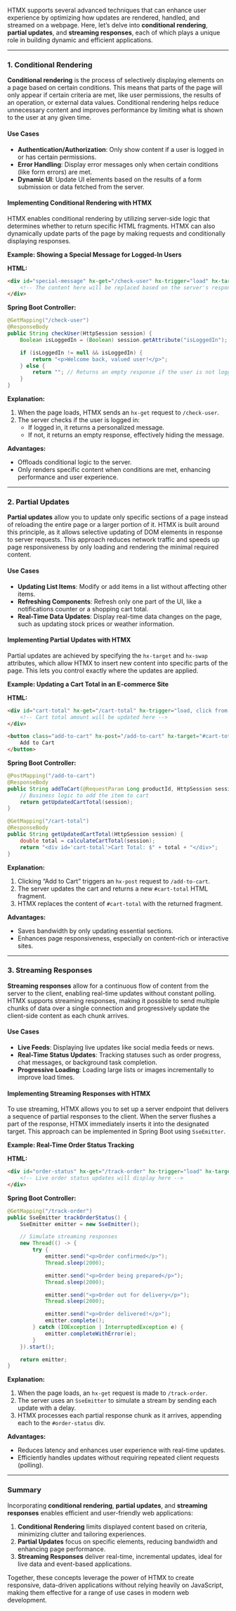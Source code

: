 HTMX supports several advanced techniques that can enhance user experience by optimizing how updates are rendered, handled, and streamed on a webpage. Here, let’s delve into **conditional rendering**, **partial updates**, and **streaming responses**, each of which plays a unique role in building dynamic and efficient applications.

---

### 1. **Conditional Rendering**

**Conditional rendering** is the process of selectively displaying elements on a page based on certain conditions. This means that parts of the page will only appear if certain criteria are met, like user permissions, the results of an operation, or external data values. Conditional rendering helps reduce unnecessary content and improves performance by limiting what is shown to the user at any given time.

#### Use Cases

- **Authentication/Authorization**: Only show content if a user is logged in or has certain permissions.
- **Error Handling**: Display error messages only when certain conditions (like form errors) are met.
- **Dynamic UI**: Update UI elements based on the results of a form submission or data fetched from the server.

#### Implementing Conditional Rendering with HTMX

HTMX enables conditional rendering by utilizing server-side logic that determines whether to return specific HTML fragments. HTMX can also dynamically update parts of the page by making requests and conditionally displaying responses.

**Example: Showing a Special Message for Logged-In Users**

**HTML:**
```html
<div id="special-message" hx-get="/check-user" hx-trigger="load" hx-target="#special-message">
    <!-- The content here will be replaced based on the server's response -->
</div>
```

**Spring Boot Controller:**
```java
@GetMapping("/check-user")
@ResponseBody
public String checkUser(HttpSession session) {
    Boolean isLoggedIn = (Boolean) session.getAttribute("isLoggedIn");

    if (isLoggedIn != null && isLoggedIn) {
        return "<p>Welcome back, valued user!</p>";
    } else {
        return ""; // Returns an empty response if the user is not logged in
    }
}
```

**Explanation:**
1. When the page loads, HTMX sends an `hx-get` request to `/check-user`.
2. The server checks if the user is logged in:
   - If logged in, it returns a personalized message.
   - If not, it returns an empty response, effectively hiding the message.

**Advantages:**
- Offloads conditional logic to the server.
- Only renders specific content when conditions are met, enhancing performance and user experience.

---

### 2. **Partial Updates**

**Partial updates** allow you to update only specific sections of a page instead of reloading the entire page or a larger portion of it. HTMX is built around this principle, as it allows selective updating of DOM elements in response to server requests. This approach reduces network traffic and speeds up page responsiveness by only loading and rendering the minimal required content.

#### Use Cases

- **Updating List Items**: Modify or add items in a list without affecting other items.
- **Refreshing Components**: Refresh only one part of the UI, like a notifications counter or a shopping cart total.
- **Real-Time Data Updates**: Display real-time data changes on the page, such as updating stock prices or weather information.

#### Implementing Partial Updates with HTMX

Partial updates are achieved by specifying the `hx-target` and `hx-swap` attributes, which allow HTMX to insert new content into specific parts of the page. This lets you control exactly where the updates are applied.

**Example: Updating a Cart Total in an E-commerce Site**

**HTML:**
```html
<div id="cart-total" hx-get="/cart-total" hx-trigger="load, click from:.add-to-cart" hx-target="#cart-total" hx-swap="outerHTML">
    <!-- Cart total amount will be updated here -->
</div>

<button class="add-to-cart" hx-post="/add-to-cart" hx-target="#cart-total" hx-swap="outerHTML">
    Add to Cart
</button>
```

**Spring Boot Controller:**
```java
@PostMapping("/add-to-cart")
@ResponseBody
public String addToCart(@RequestParam Long productId, HttpSession session) {
    // Business logic to add the item to cart
    return getUpdatedCartTotal(session);
}

@GetMapping("/cart-total")
@ResponseBody
public String getUpdatedCartTotal(HttpSession session) {
    double total = calculateCartTotal(session);
    return "<div id='cart-total'>Cart Total: $" + total + "</div>";
}
```

**Explanation:**
1. Clicking “Add to Cart” triggers an `hx-post` request to `/add-to-cart`.
2. The server updates the cart and returns a new `#cart-total` HTML fragment.
3. HTMX replaces the content of `#cart-total` with the returned fragment.

**Advantages:**
- Saves bandwidth by only updating essential sections.
- Enhances page responsiveness, especially on content-rich or interactive sites.

---

### 3. **Streaming Responses**

**Streaming responses** allow for a continuous flow of content from the server to the client, enabling real-time updates without constant polling. HTMX supports streaming responses, making it possible to send multiple chunks of data over a single connection and progressively update the client-side content as each chunk arrives.

#### Use Cases

- **Live Feeds**: Displaying live updates like social media feeds or news.
- **Real-Time Status Updates**: Tracking statuses such as order progress, chat messages, or background task completion.
- **Progressive Loading**: Loading large lists or images incrementally to improve load times.

#### Implementing Streaming Responses with HTMX

To use streaming, HTMX allows you to set up a server endpoint that delivers a sequence of partial responses to the client. When the server flushes a part of the response, HTMX immediately inserts it into the designated target. This approach can be implemented in Spring Boot using `SseEmitter`.

**Example: Real-Time Order Status Tracking**

**HTML:**
```html
<div id="order-status" hx-get="/track-order" hx-trigger="load" hx-target="#order-status" hx-swap="afterbegin">
    <!-- Live order status updates will display here -->
</div>
```

**Spring Boot Controller:**
```java
@GetMapping("/track-order")
public SseEmitter trackOrderStatus() {
    SseEmitter emitter = new SseEmitter();

    // Simulate streaming responses
    new Thread(() -> {
        try {
            emitter.send("<p>Order confirmed</p>");
            Thread.sleep(2000);

            emitter.send("<p>Order being prepared</p>");
            Thread.sleep(2000);

            emitter.send("<p>Order out for delivery</p>");
            Thread.sleep(2000);

            emitter.send("<p>Order delivered!</p>");
            emitter.complete();
        } catch (IOException | InterruptedException e) {
            emitter.completeWithError(e);
        }
    }).start();

    return emitter;
}
```

**Explanation:**
1. When the page loads, an `hx-get` request is made to `/track-order`.
2. The server uses an `SseEmitter` to simulate a stream by sending each update with a delay.
3. HTMX processes each partial response chunk as it arrives, appending each to the `#order-status` div.

**Advantages:**
- Reduces latency and enhances user experience with real-time updates.
- Efficiently handles updates without requiring repeated client requests (polling).

---

### Summary

Incorporating **conditional rendering**, **partial updates**, and **streaming responses** enables efficient and user-friendly web applications:

1. **Conditional Rendering** limits displayed content based on criteria, minimizing clutter and tailoring experiences.
2. **Partial Updates** focus on specific elements, reducing bandwidth and enhancing page performance.
3. **Streaming Responses** deliver real-time, incremental updates, ideal for live data and event-based applications.

Together, these concepts leverage the power of HTMX to create responsive, data-driven applications without relying heavily on JavaScript, making them effective for a range of use cases in modern web development.